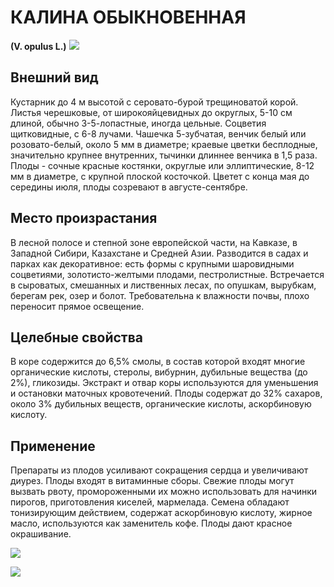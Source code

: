 # КАЛИНА ОБЫКНОВЕННАЯ
**(V. opulus L.)**
![](Калина%20обыкновенная1.jpg)

## Внешний вид
Кустарник до 4 м высотой с серовато-бурой трещиноватой корой. Листья черешковые, от широкояйцевидных до округлых, 5-10 см длиной, обычно 3-5-лопастные, иногда цельные. Соцветия щитковидные, с 6-8 лучами. Чашечка 5-зубчатая, венчик белый или розовато-белый, около 5 мм в диаметре; краевые цветки бесплодные, значительно крупнее внутренних, тычинки длиннее венчика в 1,5 раза. Плоды - сочные красные костянки, округлые или эллиптические, 8-12 мм в диаметре, с крупной плоской косточкой. Цветет с конца мая до середины июля, плоды созревают в августе-сентябре.       

## Место произрастания
В лесной полосе и степной зоне европейской части, на Кавказе, в Западной Сибири, Казахстане и Средней Азии. Разводится в садах и парках как декоративное: есть формы с крупными шаровидными соцветиями, золотисто-желтыми плодами, пестролистные. Встречается в сыроватых, смешанных и лиственных лесах, по опушкам, вырубкам, берегам рек, озер и болот. Требовательна к влажности почвы, плохо переносит прямое освещение.    

## Целебные свойства
В коре содержится до 6,5% смолы, в состав которой входят многие органические кислоты, стеролы, вибурнин, дубильные вещества (до 2%), гликозиды. Экстракт и отвар коры используются для уменьшения и остановки маточных кровотечений. Плоды содержат до 32% сахаров, около 3% дубильных веществ, органические кислоты, аскорбиновую кислоту.

## Применение
Препараты из плодов усиливают сокращения сердца и увеличивают диурез. Плоды входят в витаминные сборы. Свежие плоды могут вызвать рвоту, промороженными их можно использовать для начинки пирогов, приготовления киселей, мармелада. Семена обладают тонизирующим действием, содержат аскорбиновую кислоту, жирное масло, используются как заменитель кофе. Плоды дают красное окрашивание.

![](Калина%20обыкновенная.jpg)

![](Калина%20обыкновенная3.jpg) 